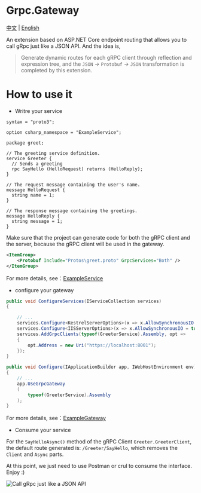 # Grpc.Gateway

[中文](https://github.com/qinyuanpei/Grpc.Gateway/blob/master/README_CN.md) | [English](https://github.com/qinyuanpei/Grpc.Gateway/blob/master/README.md)

An extension based on ASP.NET Core endpoint routing that allows you to call gRpc just like a JSON API. And the idea is,

> Generate dynamic routes for each gRPC client through reflection and expression tree, and the `JSON` -> `Protobuf` -> `JSON` transformation is completed by this extension. 

# How to use it

* Writre your service

```
syntax = "proto3";

option csharp_namespace = "ExampleService";

package greet;

// The greeting service definition.
service Greeter {
  // Sends a greeting
  rpc SayHello (HelloRequest) returns (HelloReply);
}

// The request message containing the user's name.
message HelloRequest {
  string name = 1;
}

// The response message containing the greetings.
message HelloReply {
  string message = 1;
}
```
Make sure that the project can generate code for both the gRPC client and the server, because the gRPC client will be used in the gateway.  

```xml
<ItemGroup>
    <Protobuf Include="Protos\greet.proto" GrpcServices="Both" />
</ItemGroup>
```
For more details, see：[ExampleService](https://github.com/qinyuanpei/Grpc.Gateway/tree/master/src/Example/ExampleService)

* configure your gateway

```csharp
public void ConfigureServices(IServiceCollection services)
{

    // ...
    services.Configure<KestrelServerOptions>(x => x.AllowSynchronousIO = true);
    services.Configure<IISServerOptions>(x => x.AllowSynchronousIO = true);
    services.AddGrpcClients(typeof(GreeterService).Assembly, opt =>
    {
        opt.Address = new Uri("https://localhost:8001");
    });
}

public void Configure(IApplicationBuilder app, IWebHostEnvironment env)
{
    // ...
    app.UseGrpcGateway
    (
        typeof(GreeterService).Assembly
    );
}
```

For more details, see：[ExampleGateway](https://github.com/qinyuanpei/Grpc.Gateway/tree/master/src/Example/ExampleGateway)

* Consume your service

For the `SayHelloAsync()` method of the gRPC Client `Greeter.GreeterClient`, the default route generated is: `/Greeter/SayHello`, which removes the `Client` and `Async` parts.  

At this point, we just need to use Postman or crul to consume the interface. Enjoy :)  

![Call gRpc just like a JSON API](https://raw.fastgit.org/qinyuanpei/Grpc.Gateway/master/src/Example/Screenshots/Apifox.png)




